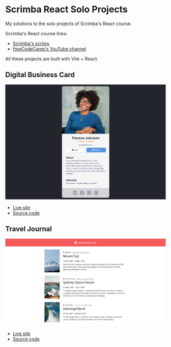 # Scrimba React Solo Projects
 My solutions to the solo projects of Scrimba's React course.

 Scrimba's React course links:
 - [Scrimba's scrims](https://scrimba.com/learn/learnreact)
 - [freeCodeCamp's YouTube channel](https://youtu.be/bMknfKXIFA8)

All these projects are built with Vite + React.

## Digital Business Card

![](./1-digital-business-card/screenshot.png)

- [Live site](https://digital-business-card-8e5538.netlify.app/)
- [Source code](https://github.com/helenclx/Scrimba-React-Solo-Projects/tree/main/1-digital-business-card)

## Travel Journal

![](./2-travel-journal/screenshot.png)

- [Live site](https://travel-journal-2200c5.netlify.app/)
- [Source code](https://github.com/helenclx/Scrimba-React-Solo-Projects/tree/main/2-travel-journal)